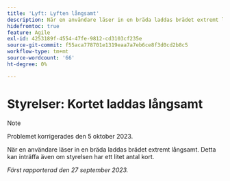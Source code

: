 ```yaml
---
title: 'Lyft: Lyften långsamt'
description: När en användare läser in en bräda laddas brädet extremt långsamt. Detta kan inträffa även om styrelsen har ett litet antal kort.
hidefromtoc: true
feature: Agile
exl-id: 4253189f-4554-47fe-9812-cd3103cf235e
source-git-commit: f55aca778701e1319eaa7a7eb6ce8f3d0cd2b8c5
workflow-type: tm+mt
source-wordcount: '66'
ht-degree: 0%

---
```


# Styrelser: Kortet laddas långsamt

>[!NOTE]
>
>Problemet korrigerades den 5 oktober 2023.

När en användare läser in en bräda laddas brädet extremt långsamt. Detta kan inträffa även om styrelsen har ett litet antal kort.

_Först rapporterad den 27 september 2023._
